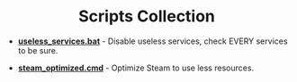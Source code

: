 <div align="center"><h1>Scripts Collection</h1></div>

- __<a href="scripts/useless_services.bat">useless_services.bat</a>__ - Disable useless services, check EVERY services to be sure.

- __<a href="scripts/steam_optimized.cmd">steam_optimized.cmd</a>__ - Optimize Steam to use less resources.
